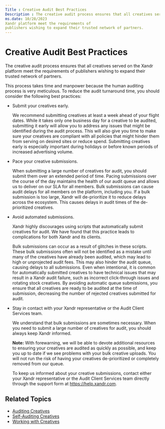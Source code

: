```yaml
---
Title : Creative Audit Best Practices
Description : The creative audit process ensures that all creatives served on the
ms.date: 10/28/2023
Xandr platform meet the requirements of
publishers wishing to expand their trusted network of partners.
---
```



# Creative Audit Best Practices



The creative audit process ensures that all creatives served on the
Xandr platform meet the requirements of
publishers wishing to expand their trusted network of partners.



This process takes time and manpower because the human auditing process
is very meticulous. To reduce the audit turnaround time, you should
consider the following best practices:

- Submit your creatives early.

  We recommend submitting creatives at least a week ahead of your flight
  dates. While it takes only one business day for a creative to be
  audited, submitting it early will allow you to address any issues that
  might be identified during the audit process. This will also give you
  time to make sure your creatives are compliant with all policies that
  might hinder them from serving on desired sites or reduce spend.
  Submitting creatives early is especially important during holidays or
  before known periods of increased advertising volume.

- Pace your creative submissions.

  When submitting a large number of creatives for audit, you should
  submit them over an extended period of time. Pacing submissions over
  the course of the day maintains the health of our audit queue and
  allows us to deliver on our SLA for all members. Bulk submissions can
  cause audit delays for all members on the platform, including you. If
  a bulk submission is too large, Xandr will
  de-prioritize it to reduce delays across the ecosystem. This causes
  delays in audit times of the de-prioritized creatives.

- Avoid automated submissions.

  Xandr highly discourages using scripts that
  automatically submit creatives for audit. We have found that this
  practice leads to complications for both Xandr
  and its clients.

  Bulk submissions can occur as a result of glitches in these scripts.
  These bulk submissions often will not be identified as a mistake until
  many of the creatives have already been audited, which may lead to
  high or unprojected audit fees. This may also hinder the audit queue,
  causing delays to all submissions. Even when intentional, it is common
  for automatically submitted creatives to have technical issues that
  may result in a Xandr audit failure, such as
  incorrect click-through issues and rotating stock creatives. By
  avoiding automatic queue submissions, you ensure that all creatives
  are ready to be audited at the time of submission, decreasing the
  number of rejected creatives submitted for audit.

- Stay in contact with your Xandr representative
  or the Audit Client Services team.

  >

  We understand that bulk submissions are sometimes necessary. When you
  need to submit a large number of creatives for audit, you should
  always keep Xandr informed.
  

  <b>Note:</b> With forewarning, we will be
  able to devote additional resources to ensuring your creatives are
  audited as quickly as possible, and keep you up to date if we see
  problems with your bulk creative uploads. You will not run the risk of
  having your creatives de-prioritized or completely removed from our
  queue.

  

  

  To keep us informed about your creative submissions, contact either
  your Xandr representative or the Audit Client
  Services team directly through the support form at
  <a href="https://help.xandr.com/" class="xref" target="_blank"><span
  class="ph">https://help.xandr.com</a>.



>

## Related Topics

- <a href="auditing-creatives.md" class="xref"
  title="Buyers must submit creatives to Xandr so that they can be audited before running on Xandr real-time inventory. Creatives that fail the Xandr platform audit will not run.">Auditing
  Creatives</a>
- <a href="self-auditing-creatives.md" class="xref"
  title="When adding creatives to Xandr, it&#39;s to your advantage to submit each creative to Xandr for human auditing. The manual audit process includes checking technical attributes, sensitive categories, offer category, brand, and language to enable seller protection features on the platform.">Self-Auditing
  Creatives</a>
- <a href="working-with-creatives.md" class="xref"
  title="You can traffic a wide range of creative types, from banners to increasingly pervasive rich media types, through the Xandr platform. Only secure content is supported.">Working
  with Creatives</a>






